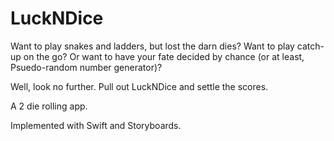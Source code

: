 # LuckNDice
Want to play snakes and ladders, but lost the darn dies? Want to play catch-up on the go? Or want to have your fate decided by chance (or at least, Psuedo-random number generator)?

Well, look no further. Pull out LuckNDice and settle the scores.

A 2 die rolling app.

Implemented with Swift and Storyboards.